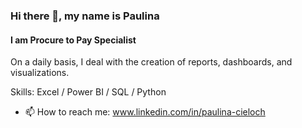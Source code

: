 ### Hi there 👋, my name is Paulina
#### I am Procure to Pay Specialist
On a daily basis, I deal with the creation of reports, dashboards, and visualizations.

Skills: Excel / Power BI / SQL / Python

- 📫 How to reach me: www.linkedin.com/in/paulina-cieloch 





